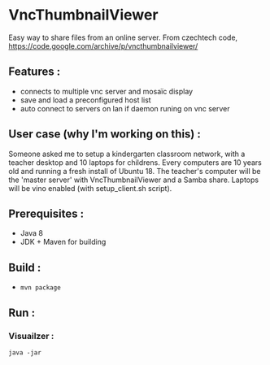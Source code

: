 # VncThumbnailViewer
Easy way to share files from an online server.
From czechtech code, https://code.google.com/archive/p/vncthumbnailviewer/

## Features :
 - connects to multiple vnc server and mosaïc display
 - save and load a preconfigured host list
 - auto connect to servers on lan if daemon runing on vnc server

## User case (why I'm working on this) :
Someone asked me to setup a kindergarten classroom network, with a teacher desktop and 10 laptops for childrens.
Every computers are 10 years old and running a fresh install of Ubuntu 18.
The teacher's computer will be the 'master server' with VncThumbnailViewer and a Samba share.
Laptops will be vino enabled (with setup_client.sh script).

## Prerequisites :
 - Java 8
 - JDK + Maven for building

## Build :
 - ```mvn package```

## Run : 
### Visuailzer : 
```java -jar ```